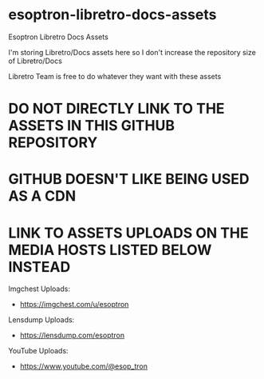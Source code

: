 # esoptron-libretro-docs-assets

Esoptron Libretro Docs Assets

I'm storing Libretro/Docs assets here so I don't increase the repository size of Libretro/Docs

Libretro Team is free to do whatever they want with these assets

# **DO NOT DIRECTLY LINK TO THE ASSETS IN THIS GITHUB REPOSITORY**

# **GITHUB DOESN'T LIKE BEING USED AS A CDN**

# **LINK TO ASSETS UPLOADS ON THE MEDIA HOSTS LISTED BELOW INSTEAD**

Imgchest Uploads:

* https://imgchest.com/u/esoptron

Lensdump Uploads:

* https://lensdump.com/esoptron

YouTube Uploads:

* https://www.youtube.com/@esop_tron
